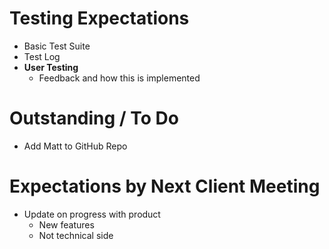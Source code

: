 # Testing Expectations

+ Basic Test Suite
+ Test Log
+ **User Testing**
    + Feedback and how this is implemented

# Outstanding / To Do

+ Add Matt to GitHub Repo

# Expectations by Next Client Meeting

+ Update on progress with product
    + New features
    + Not technical side